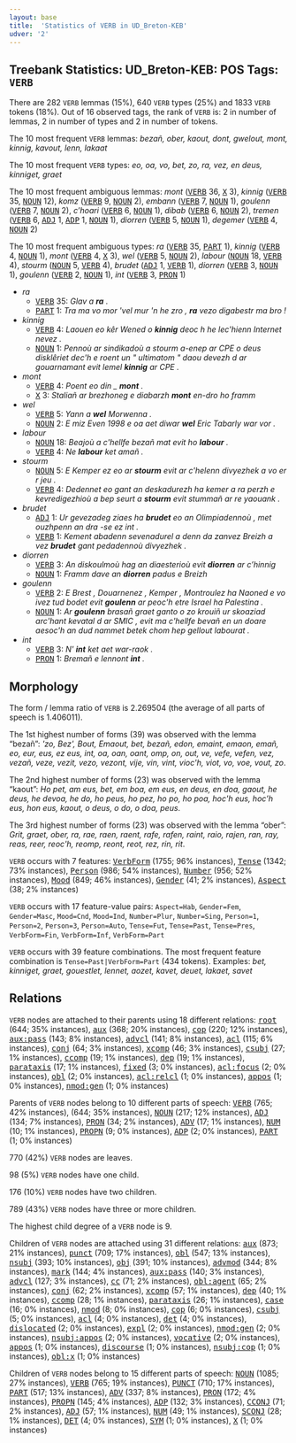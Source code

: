 ```yaml
---
layout: base
title:  'Statistics of VERB in UD_Breton-KEB'
udver: '2'
---
```


## Treebank Statistics: UD_Breton-KEB: POS Tags: `VERB`

There are 282 `VERB` lemmas (15%), 640 `VERB` types (25%) and 1833 `VERB` tokens (18%).
Out of 16 observed tags, the rank of `VERB` is: 2 in number of lemmas, 2 in number of types and 2 in number of tokens.

The 10 most frequent `VERB` lemmas: <em>bezañ, ober, kaout, dont, gwelout, mont, kinnig, kavout, lenn, lakaat</em>

The 10 most frequent `VERB` types:  <em>eo, oa, vo, bet, zo, ra, vez, en deus, kinniget, graet</em>

The 10 most frequent ambiguous lemmas: <em>mont</em> (<tt><a href="br_keb-pos-VERB.html">VERB</a></tt> 36, <tt><a href="br_keb-pos-X.html">X</a></tt> 3), <em>kinnig</em> (<tt><a href="br_keb-pos-VERB.html">VERB</a></tt> 35, <tt><a href="br_keb-pos-NOUN.html">NOUN</a></tt> 12), <em>komz</em> (<tt><a href="br_keb-pos-VERB.html">VERB</a></tt> 9, <tt><a href="br_keb-pos-NOUN.html">NOUN</a></tt> 2), <em>embann</em> (<tt><a href="br_keb-pos-VERB.html">VERB</a></tt> 7, <tt><a href="br_keb-pos-NOUN.html">NOUN</a></tt> 1), <em>goulenn</em> (<tt><a href="br_keb-pos-VERB.html">VERB</a></tt> 7, <tt><a href="br_keb-pos-NOUN.html">NOUN</a></tt> 2), <em>c’hoari</em> (<tt><a href="br_keb-pos-VERB.html">VERB</a></tt> 6, <tt><a href="br_keb-pos-NOUN.html">NOUN</a></tt> 1), <em>dibab</em> (<tt><a href="br_keb-pos-VERB.html">VERB</a></tt> 6, <tt><a href="br_keb-pos-NOUN.html">NOUN</a></tt> 2), <em>tremen</em> (<tt><a href="br_keb-pos-VERB.html">VERB</a></tt> 6, <tt><a href="br_keb-pos-ADJ.html">ADJ</a></tt> 1, <tt><a href="br_keb-pos-ADP.html">ADP</a></tt> 1, <tt><a href="br_keb-pos-NOUN.html">NOUN</a></tt> 1), <em>diorren</em> (<tt><a href="br_keb-pos-VERB.html">VERB</a></tt> 5, <tt><a href="br_keb-pos-NOUN.html">NOUN</a></tt> 1), <em>degemer</em> (<tt><a href="br_keb-pos-VERB.html">VERB</a></tt> 4, <tt><a href="br_keb-pos-NOUN.html">NOUN</a></tt> 2)

The 10 most frequent ambiguous types:  <em>ra</em> (<tt><a href="br_keb-pos-VERB.html">VERB</a></tt> 35, <tt><a href="br_keb-pos-PART.html">PART</a></tt> 1), <em>kinnig</em> (<tt><a href="br_keb-pos-VERB.html">VERB</a></tt> 4, <tt><a href="br_keb-pos-NOUN.html">NOUN</a></tt> 1), <em>mont</em> (<tt><a href="br_keb-pos-VERB.html">VERB</a></tt> 4, <tt><a href="br_keb-pos-X.html">X</a></tt> 3), <em>wel</em> (<tt><a href="br_keb-pos-VERB.html">VERB</a></tt> 5, <tt><a href="br_keb-pos-NOUN.html">NOUN</a></tt> 2), <em>labour</em> (<tt><a href="br_keb-pos-NOUN.html">NOUN</a></tt> 18, <tt><a href="br_keb-pos-VERB.html">VERB</a></tt> 4), <em>stourm</em> (<tt><a href="br_keb-pos-NOUN.html">NOUN</a></tt> 5, <tt><a href="br_keb-pos-VERB.html">VERB</a></tt> 4), <em>brudet</em> (<tt><a href="br_keb-pos-ADJ.html">ADJ</a></tt> 1, <tt><a href="br_keb-pos-VERB.html">VERB</a></tt> 1), <em>diorren</em> (<tt><a href="br_keb-pos-VERB.html">VERB</a></tt> 3, <tt><a href="br_keb-pos-NOUN.html">NOUN</a></tt> 1), <em>goulenn</em> (<tt><a href="br_keb-pos-VERB.html">VERB</a></tt> 2, <tt><a href="br_keb-pos-NOUN.html">NOUN</a></tt> 1), <em>int</em> (<tt><a href="br_keb-pos-VERB.html">VERB</a></tt> 3, <tt><a href="br_keb-pos-PRON.html">PRON</a></tt> 1)


* <em>ra</em>
  * <tt><a href="br_keb-pos-VERB.html">VERB</a></tt> 35: <em>Glav a <b>ra</b> .</em>
  * <tt><a href="br_keb-pos-PART.html">PART</a></tt> 1: <em>Tra ma vo mor 'vel mur 'n he zro , <b>ra</b> vezo digabestr ma bro !</em>
* <em>kinnig</em>
  * <tt><a href="br_keb-pos-VERB.html">VERB</a></tt> 4: <em>Laouen eo kêr Wened o <b>kinnig</b> deoc h he lec'hienn Internet nevez .</em>
  * <tt><a href="br_keb-pos-NOUN.html">NOUN</a></tt> 1: <em>Pennoù ar sindikadoù a stourm a-enep ar CPE o deus disklêriet dec'h e roent un " ultimatom " daou devezh d ar gouarnamant evit lemel <b>kinnig</b> ar CPE .</em>
* <em>mont</em>
  * <tt><a href="br_keb-pos-VERB.html">VERB</a></tt> 4: <em>Poent eo din _ <b>mont</b> .</em>
  * <tt><a href="br_keb-pos-X.html">X</a></tt> 3: <em>Staliañ ar brezhoneg e diabarzh <b>mont</b> en-dro ho framm</em>
* <em>wel</em>
  * <tt><a href="br_keb-pos-VERB.html">VERB</a></tt> 5: <em>Yann a <b>wel</b> Morwenna .</em>
  * <tt><a href="br_keb-pos-NOUN.html">NOUN</a></tt> 2: <em>E miz Even 1998 e oa aet diwar <b>wel</b> Eric Tabarly war vor .</em>
* <em>labour</em>
  * <tt><a href="br_keb-pos-NOUN.html">NOUN</a></tt> 18: <em>Beajoù a c'hellfe bezañ mat evit ho <b>labour</b> .</em>
  * <tt><a href="br_keb-pos-VERB.html">VERB</a></tt> 4: <em>Ne <b>labour</b> ket amañ .</em>
* <em>stourm</em>
  * <tt><a href="br_keb-pos-NOUN.html">NOUN</a></tt> 5: <em>E Kemper ez eo ar <b>stourm</b> evit ar c'helenn divyezhek a vo er r jeu .</em>
  * <tt><a href="br_keb-pos-VERB.html">VERB</a></tt> 4: <em>Dedennet eo gant an deskadurezh ha kemer a ra perzh e kevredigezhioù a bep seurt a <b>stourm</b> evit stummañ ar re yaouank .</em>
* <em>brudet</em>
  * <tt><a href="br_keb-pos-ADJ.html">ADJ</a></tt> 1: <em>Ur gevezadeg ziaes ha <b>brudet</b> eo an Olimpiadennoù , met ouzhpenn an dra -se ez int .</em>
  * <tt><a href="br_keb-pos-VERB.html">VERB</a></tt> 1: <em>Kement abadenn sevenadurel a denn da zanvez Breizh a vez <b>brudet</b> gant pedadennoù divyezhek .</em>
* <em>diorren</em>
  * <tt><a href="br_keb-pos-VERB.html">VERB</a></tt> 3: <em>An diskoulmoù hag an diaesterioù evit <b>diorren</b> ar c’hinnig</em>
  * <tt><a href="br_keb-pos-NOUN.html">NOUN</a></tt> 1: <em>Framm dave an <b>diorren</b> padus e Breizh</em>
* <em>goulenn</em>
  * <tt><a href="br_keb-pos-VERB.html">VERB</a></tt> 2: <em>E Brest , Douarnenez , Kemper , Montroulez ha Naoned e vo ivez tud bodet evit <b>goulenn</b> ar peoc'h etre Israel ha Palestina .</em>
  * <tt><a href="br_keb-pos-NOUN.html">NOUN</a></tt> 1: <em>Ar <b>goulenn</b> brasañ graet ganto o zo krouiñ ur skoaziad arc'hant kevatal d ar SMIC , evit ma c'hellfe bevañ en un doare aesoc'h an dud nammet betek chom hep gellout labourat .</em>
* <em>int</em>
  * <tt><a href="br_keb-pos-VERB.html">VERB</a></tt> 3: <em>N' <b>int</b> ket aet war-raok .</em>
  * <tt><a href="br_keb-pos-PRON.html">PRON</a></tt> 1: <em>Bremañ e lennont <b>int</b> .</em>

## Morphology

The form / lemma ratio of `VERB` is 2.269504 (the average of all parts of speech is 1.406011).

The 1st highest number of forms (39) was observed with the lemma “bezañ”: <em>'zo, Bez', Bout, Emaout, bet, bezañ, edon, emaint, emaon, emañ, eo, eur, eus, ez eus, int, oa, oan, oant, omp, on, out, ve, vefe, vefen, vez, vezañ, veze, vezit, vezo, vezont, vije, vin, vint, vioc'h, viot, vo, voe, vout, zo</em>.

The 2nd highest number of forms (23) was observed with the lemma “kaout”: <em>Ho pet, am eus, bet, em boa, em eus, en deus, en doa, gaout, he deus, he devoa, he do, ho peus, ho pez, ho po, ho poa, hoc'h eus, hoc’h eus, hon eus, kaout, o deus, o do, o doa, peus</em>.

The 3rd highest number of forms (23) was observed with the lemma “ober”: <em>Grit, graet, ober, ra, rae, raen, raent, rafe, rafen, raint, raio, rajen, ran, ray, reas, reer, reoc'h, reomp, reont, reot, rez, rin, rit</em>.

`VERB` occurs with 7 features: <tt><a href="br_keb-feat-VerbForm.html">VerbForm</a></tt> (1755; 96% instances), <tt><a href="br_keb-feat-Tense.html">Tense</a></tt> (1342; 73% instances), <tt><a href="br_keb-feat-Person.html">Person</a></tt> (986; 54% instances), <tt><a href="br_keb-feat-Number.html">Number</a></tt> (956; 52% instances), <tt><a href="br_keb-feat-Mood.html">Mood</a></tt> (849; 46% instances), <tt><a href="br_keb-feat-Gender.html">Gender</a></tt> (41; 2% instances), <tt><a href="br_keb-feat-Aspect.html">Aspect</a></tt> (38; 2% instances)

`VERB` occurs with 17 feature-value pairs: `Aspect=Hab`, `Gender=Fem`, `Gender=Masc`, `Mood=Cnd`, `Mood=Ind`, `Number=Plur`, `Number=Sing`, `Person=1`, `Person=2`, `Person=3`, `Person=Auto`, `Tense=Fut`, `Tense=Past`, `Tense=Pres`, `VerbForm=Fin`, `VerbForm=Inf`, `VerbForm=Part`

`VERB` occurs with 39 feature combinations.
The most frequent feature combination is `Tense=Past|VerbForm=Part` (434 tokens).
Examples: <em>bet, kinniget, graet, gouestlet, lennet, aozet, kavet, deuet, lakaet, savet</em>


## Relations

`VERB` nodes are attached to their parents using 18 different relations: <tt><a href="br_keb-dep-root.html">root</a></tt> (644; 35% instances), <tt><a href="br_keb-dep-aux.html">aux</a></tt> (368; 20% instances), <tt><a href="br_keb-dep-cop.html">cop</a></tt> (220; 12% instances), <tt><a href="br_keb-dep-aux-pass.html">aux:pass</a></tt> (143; 8% instances), <tt><a href="br_keb-dep-advcl.html">advcl</a></tt> (141; 8% instances), <tt><a href="br_keb-dep-acl.html">acl</a></tt> (115; 6% instances), <tt><a href="br_keb-dep-conj.html">conj</a></tt> (64; 3% instances), <tt><a href="br_keb-dep-xcomp.html">xcomp</a></tt> (46; 3% instances), <tt><a href="br_keb-dep-csubj.html">csubj</a></tt> (27; 1% instances), <tt><a href="br_keb-dep-ccomp.html">ccomp</a></tt> (19; 1% instances), <tt><a href="br_keb-dep-dep.html">dep</a></tt> (19; 1% instances), <tt><a href="br_keb-dep-parataxis.html">parataxis</a></tt> (17; 1% instances), <tt><a href="br_keb-dep-fixed.html">fixed</a></tt> (3; 0% instances), <tt><a href="br_keb-dep-acl-focus.html">acl:focus</a></tt> (2; 0% instances), <tt><a href="br_keb-dep-obl.html">obl</a></tt> (2; 0% instances), <tt><a href="br_keb-dep-acl-relcl.html">acl:relcl</a></tt> (1; 0% instances), <tt><a href="br_keb-dep-appos.html">appos</a></tt> (1; 0% instances), <tt><a href="br_keb-dep-nmod-gen.html">nmod:gen</a></tt> (1; 0% instances)

Parents of `VERB` nodes belong to 10 different parts of speech: <tt><a href="br_keb-pos-VERB.html">VERB</a></tt> (765; 42% instances),  (644; 35% instances), <tt><a href="br_keb-pos-NOUN.html">NOUN</a></tt> (217; 12% instances), <tt><a href="br_keb-pos-ADJ.html">ADJ</a></tt> (134; 7% instances), <tt><a href="br_keb-pos-PRON.html">PRON</a></tt> (34; 2% instances), <tt><a href="br_keb-pos-ADV.html">ADV</a></tt> (17; 1% instances), <tt><a href="br_keb-pos-NUM.html">NUM</a></tt> (10; 1% instances), <tt><a href="br_keb-pos-PROPN.html">PROPN</a></tt> (9; 0% instances), <tt><a href="br_keb-pos-ADP.html">ADP</a></tt> (2; 0% instances), <tt><a href="br_keb-pos-PART.html">PART</a></tt> (1; 0% instances)

770 (42%) `VERB` nodes are leaves.

98 (5%) `VERB` nodes have one child.

176 (10%) `VERB` nodes have two children.

789 (43%) `VERB` nodes have three or more children.

The highest child degree of a `VERB` node is 9.

Children of `VERB` nodes are attached using 31 different relations: <tt><a href="br_keb-dep-aux.html">aux</a></tt> (873; 21% instances), <tt><a href="br_keb-dep-punct.html">punct</a></tt> (709; 17% instances), <tt><a href="br_keb-dep-obl.html">obl</a></tt> (547; 13% instances), <tt><a href="br_keb-dep-nsubj.html">nsubj</a></tt> (393; 10% instances), <tt><a href="br_keb-dep-obj.html">obj</a></tt> (391; 10% instances), <tt><a href="br_keb-dep-advmod.html">advmod</a></tt> (344; 8% instances), <tt><a href="br_keb-dep-mark.html">mark</a></tt> (144; 4% instances), <tt><a href="br_keb-dep-aux-pass.html">aux:pass</a></tt> (140; 3% instances), <tt><a href="br_keb-dep-advcl.html">advcl</a></tt> (127; 3% instances), <tt><a href="br_keb-dep-cc.html">cc</a></tt> (71; 2% instances), <tt><a href="br_keb-dep-obl-agent.html">obl:agent</a></tt> (65; 2% instances), <tt><a href="br_keb-dep-conj.html">conj</a></tt> (62; 2% instances), <tt><a href="br_keb-dep-xcomp.html">xcomp</a></tt> (57; 1% instances), <tt><a href="br_keb-dep-dep.html">dep</a></tt> (40; 1% instances), <tt><a href="br_keb-dep-ccomp.html">ccomp</a></tt> (28; 1% instances), <tt><a href="br_keb-dep-parataxis.html">parataxis</a></tt> (26; 1% instances), <tt><a href="br_keb-dep-case.html">case</a></tt> (16; 0% instances), <tt><a href="br_keb-dep-nmod.html">nmod</a></tt> (8; 0% instances), <tt><a href="br_keb-dep-cop.html">cop</a></tt> (6; 0% instances), <tt><a href="br_keb-dep-csubj.html">csubj</a></tt> (5; 0% instances), <tt><a href="br_keb-dep-acl.html">acl</a></tt> (4; 0% instances), <tt><a href="br_keb-dep-det.html">det</a></tt> (4; 0% instances), <tt><a href="br_keb-dep-dislocated.html">dislocated</a></tt> (2; 0% instances), <tt><a href="br_keb-dep-expl.html">expl</a></tt> (2; 0% instances), <tt><a href="br_keb-dep-nmod-gen.html">nmod:gen</a></tt> (2; 0% instances), <tt><a href="br_keb-dep-nsubj-appos.html">nsubj:appos</a></tt> (2; 0% instances), <tt><a href="br_keb-dep-vocative.html">vocative</a></tt> (2; 0% instances), <tt><a href="br_keb-dep-appos.html">appos</a></tt> (1; 0% instances), <tt><a href="br_keb-dep-discourse.html">discourse</a></tt> (1; 0% instances), <tt><a href="br_keb-dep-nsubj-cop.html">nsubj:cop</a></tt> (1; 0% instances), <tt><a href="br_keb-dep-obl-x.html">obl:x</a></tt> (1; 0% instances)

Children of `VERB` nodes belong to 15 different parts of speech: <tt><a href="br_keb-pos-NOUN.html">NOUN</a></tt> (1085; 27% instances), <tt><a href="br_keb-pos-VERB.html">VERB</a></tt> (765; 19% instances), <tt><a href="br_keb-pos-PUNCT.html">PUNCT</a></tt> (710; 17% instances), <tt><a href="br_keb-pos-PART.html">PART</a></tt> (517; 13% instances), <tt><a href="br_keb-pos-ADV.html">ADV</a></tt> (337; 8% instances), <tt><a href="br_keb-pos-PRON.html">PRON</a></tt> (172; 4% instances), <tt><a href="br_keb-pos-PROPN.html">PROPN</a></tt> (145; 4% instances), <tt><a href="br_keb-pos-ADP.html">ADP</a></tt> (132; 3% instances), <tt><a href="br_keb-pos-CCONJ.html">CCONJ</a></tt> (71; 2% instances), <tt><a href="br_keb-pos-ADJ.html">ADJ</a></tt> (57; 1% instances), <tt><a href="br_keb-pos-NUM.html">NUM</a></tt> (49; 1% instances), <tt><a href="br_keb-pos-SCONJ.html">SCONJ</a></tt> (28; 1% instances), <tt><a href="br_keb-pos-DET.html">DET</a></tt> (4; 0% instances), <tt><a href="br_keb-pos-SYM.html">SYM</a></tt> (1; 0% instances), <tt><a href="br_keb-pos-X.html">X</a></tt> (1; 0% instances)

